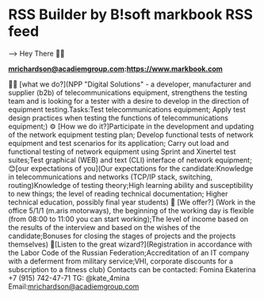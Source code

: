 # RSS Builder by B!soft markbook RSS feed
-->
Hey There 👋👋

**mrichardson@acadiemgroup.com:https://www.markbook.com**

🙋‍♀️ [what we do?](NPP "Digital Solutions" - a developer, manufacturer and supplier (b2b) of telecommunications equipment, strengthens the testing team and is looking for a tester with a desire to develop in the direction of equipment testing.Tasks:Test telecommunications equipment; Apply test design practices when testing the functions of telecommunications equipment;)
⚙️ [How we do it?]Participate in the development and updating of the network equipment testing plan; Develop functional tests of network equipment and test scenarios for its application; Carry out load and functional testing of network equipment using Sprint and Xinertel test suites;Test graphical (WEB) and text (CLI) interface of network equipment; 
😊[our expectations of you](Our expectations for the candidate:Knowledge in telecommunications and networks (TCP/IP stack, switching, routing)Knowledge of testing theory;High learning ability and susceptibility to new things; the level of reading technical documentation; Higher technical education, possibly final year students)
🍔 [We offer?] (Work in the office 5/1/1 (m.aris motorways), the beginning of the working day is flexible (from 08:00 to 11:00 you can start working);The level of income based on the results of the interview and based on the wishes of the candidate;Bonuses for closing the stages of projects and the projects themselves)
🧙[Listen to the great wizard?](Registration in accordance with the Labor Code of the Russian Federation;Accreditation of an IT company with a deferment from military service;VHI, corporate discounts for a subscription to a fitness club)
Contacts can be contacted:
Fomina Ekaterina
+7 (915) 742-47-71
TG: @kate_4mina
Email:mrichardson@acadiemgroup.com
